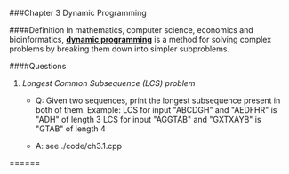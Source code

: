 ###Chapter 3 Dynamic Programming

####Definition
In mathematics, computer science, economics and bioinformatics, [**dynamic programming**](http://en.wikipedia.org/wiki/Dynamic_programming) is a method for solving complex problems by breaking them down into simpler subproblems.


####Questions


1. *Longest Common Subsequence (LCS) problem*
   - Q: Given two sequences, print the longest subsequence present in both of them.
         Example:
         LCS for input "ABCDGH" and "AEDFHR" is "ADH" of length 3
         LCS for input "AGGTAB" and  "GXTXAYB" is "GTAB" of length 4

   - A: see ./code/ch3.1.cpp

======
